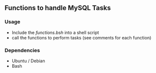 ## Functions to handle MySQL Tasks

### Usage

* Include the *functions.bsh* into a shell script
* call the functions to perform tasks (see comments for each function)

### Dependencies

* Ubuntu / Debian
* Bash
